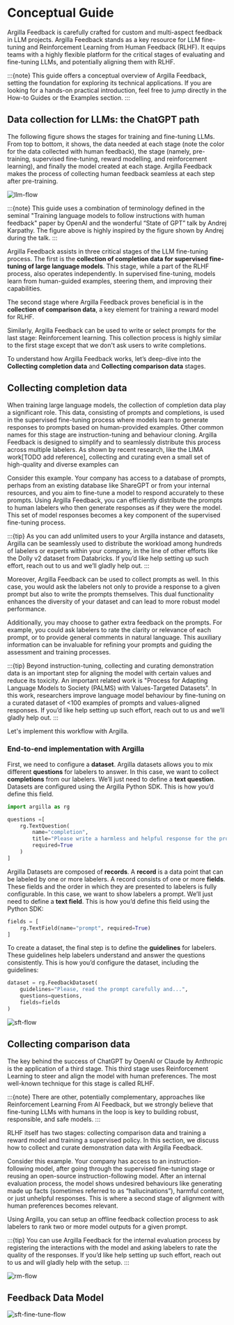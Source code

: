 # Conceptual Guide
Argilla Feedback is carefully crafted for custom and multi-aspect feedback in LLM projects. Argilla Feedback stands as a key resource for LLM fine-tuning and Reinforcement Learning from Human Feedback (RLHF). It equips teams with a highly flexible platform for the critical stages of evaluating and fine-tuning LLMs, and potentially aligning them with RLHF.

:::{note}
This guide offers a conceptual overview of Argilla Feedback, setting the foundation for exploring its technical applications. If you are looking for a hands-on practical introduction, feel free to jump directly in the How-to Guides or the Examples section.
:::

## Data collection for LLMs: the ChatGPT path
The following figure shows the stages for training and fine-tuning LLMs. From top to bottom, it shows, the data needed at each stage (note the color for the data collected with human feedback), the stage (namely, pre-training, supervised fine-tuning, reward modelling, and reinforcement learning), and finally the model created at each stage. Argilla Feedback makes the process of collecting human feedback seamless at each step after pre-training.

![llm-flow](../../_static/images/llms/rlhf.svg "LLM fine-tuning stages")

:::{note}
This guide uses a combination of terminology defined in the seminal "Training language models to follow instructions with human feedback" paper by OpenAI and the wonderful “State of GPT” talk by Andrej Karpathy. The figure above is highly inspired by the figure shown by Andrej during the talk.
:::

Argilla Feedback assists in three critical stages of the LLM fine-tuning process. The first is the **collection of completion data for supervised fine-tuning of large language models**. This stage, while a part of the RLHF process, also operates independently. In supervised fine-tuning, models learn from human-guided examples, steering them, and improving their capabilities.

The second stage where Argilla Feedback proves beneficial is in the **collection of comparison data**, a key element for training a reward model for RLHF.

Similarly, Argilla Feedback can be used to write or select prompts for the last stage: Reinforcement learning. This collection process is highly similar to the first stage except that we don't ask users to write completions.

To understand how Argilla Feedback works, let’s deep-dive into the **Collecting completion data** and **Collecting comparison data** stages.

## Collecting completion data
When training large language models, the collection of completion data play a significant role. This data, consisting of prompts and completions, is used in the supervised fine-tuning process where models learn to generate responses to prompts based on human-provided examples. Other common names for this stage are instruction-tuning and behaviour cloning. Argilla Feedback is designed to simplify and to seamlessly distribute this process across multiple labelers. As shown by recent research, like the LIMA work[TODO add reference], collecting and curating even a small set of high-quality and diverse examples can

Consider this example. Your company has access to a database of prompts, perhaps from an existing database like ShareGPT or from your internal resources, and you aim to fine-tune a model to respond accurately to these prompts. Using Argilla Feedback, you can efficiently distribute the prompts to human labelers who then generate responses as if they were the model. This set of model responses becomes a key component of the supervised fine-tuning process.

:::{tip}
As you can add unlimited users to your Argilla instance and datasets, Argilla can be seamlessly used to distribute the workload among hundreds of labelers or experts within your company, in the line of other efforts like the Dolly v2 dataset from Databricks. If you’d like help setting up such effort, reach out to us and we’ll gladly help out.
:::

Moreover, Argilla Feedback can be used to collect prompts as well. In this case, you would ask the labelers not only to provide a response to a given prompt but also to write the prompts themselves. This dual functionality enhances the diversity of your dataset and can lead to more robust model performance.

Additionally, you may choose to gather extra feedback on the prompts. For example, you could ask labelers to rate the clarity or relevance of each prompt, or to provide general comments in natural language. This auxiliary information can be invaluable for refining your prompts and guiding the assessment and training processes.

:::{tip}
Beyond instruction-tuning, collecting and curating demonstration data is an important step for aligning the model with certain values and reduce its toxicity. An important related work is "Process for Adapting Language Models to Society (PALMS) with Values-Targeted Datasets". In this work, researchers improve language model behaviour by fine-tuning on a curated dataset of <100 examples of prompts and values-aligned responses. If you’d like help setting up such effort, reach out to us and we’ll gladly help out.
:::

Let's implement this workflow with Argilla.
### End-to-end implementation with Argilla

First, we need to configure a **dataset**. Argilla datasets allows you to mix different **questions** for labelers to answer. In this case, we want to collect **completions** from our labelers. We’ll just need to define a **text question**. Datasets are configured using the Argilla Python SDK. This is how you’d define this field.

```python
import argilla as rg

questions =[
    rg.TextQuestion(
        name="completion",
        title="Please write a harmless and helpful response for the prompt:",
        required=True
    )
]
```

Argilla Datasets are composed of **records**. A **record** is a data point that can be labeled by one or more labelers. A record consists of one or more **fields**. These fields and the order in which they are presented to labelers is fully configurable. In this case, we want to show labelers a prompt. We’ll just need to define a **text field**. This is how you’d define this field using the Python SDK:

```python
fields = [
    rg.TextField(name="prompt", required=True)
]
```

To create a dataset, the final step is to define the **guidelines** for labelers. These guidelines help labelers understand and answer the questions consistently. This is how you’d configure the dataset, including the guidelines:

```python
dataset = rg.FeedbackDataset(
	guidelines="Please, read the prompt carefully and...",
	questions=questions,
	fields=fields
)
```


![sft-flow](../../_static/images/llms/sft.svg "Completion collection for SFT")



## Collecting comparison data
The key behind the success of ChatGPT by OpenAI or Claude by Anthropic is the application of a third stage. This third stage uses Reinforcement Learning to steer and align the model with human preferences. The most well-known technique for this stage is called RLHF.

:::{note}
There are other, potentially complementary, approaches like Reinforcement Learning From AI Feedback, but we strongly believe that fine-tuning LLMs with humans in the loop is key to building robust, responsible, and safe models.
:::

RLHF itself has two stages: collecting comparison data and training a reward model and training a supervised policy. In this section, we discuss how to collect and curate demonstration data with Argilla Feedback.

Consider this example. Your company has access to an instruction-following model, after going through the supervised fine-tuning stage or reusing an open-source instruction-following model. After an internal evaluation process, the model shows undesired behaviours like generating made up facts (sometimes referred to as “hallucinations”), harmful content, or just unhelpful responses. This is where a second stage of alignment with human preferences becomes relevant.

Using Argilla, you can setup an offline feedback collection process to ask labelers to rank two or more model outputs for a given prompt.

:::{tip}
You can use Argilla Feedback for the internal evaluation process by registering the interactions with the model and asking labelers to rate the quality of the responses. If you’d like help setting up such effort, reach out to us and will gladly help with the setup.
:::


![rm-flow](../../_static/images/llms/rm.svg "Comparison collection for Reward Modeling")


## Feedback Data Model

![sft-fine-tune-flow](../../_static/images/llms/fb-model.svg "Argilla Feedback Data Model")